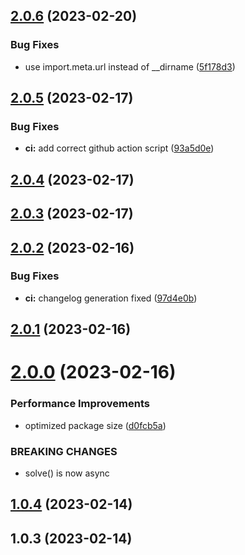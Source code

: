 ## [2.0.6](https://github.com/worgho2/sudoku-solver/compare/v2.0.5...v2.0.6) (2023-02-20)


### Bug Fixes

* use import.meta.url instead of __dirname ([5f178d3](https://github.com/worgho2/sudoku-solver/commit/5f178d34b690ed6058df57aaa9ca60fb1b062056))



## [2.0.5](https://github.com/worgho2/sudoku-solver/compare/v2.0.4...v2.0.5) (2023-02-17)


### Bug Fixes

* **ci:** add correct github action script ([93a5d0e](https://github.com/worgho2/sudoku-solver/commit/93a5d0e5020c148d5df100094d26efefa1eb376c))



## [2.0.4](https://github.com/worgho2/sudoku-solver/compare/v2.0.3...v2.0.4) (2023-02-17)



## [2.0.3](https://github.com/worgho2/sudoku-solver/compare/v2.0.2...v2.0.3) (2023-02-17)



## [2.0.2](https://github.com/worgho2/sudoku-solver/compare/v2.0.1...v2.0.2) (2023-02-16)


### Bug Fixes

* **ci:** changelog generation fixed ([97d4e0b](https://github.com/worgho2/sudoku-solver/commit/97d4e0bee4822d3764a015b5b1f05bb14eddad09))



## [2.0.1](https://github.com/worgho2/sudoku-solver/compare/v2.0.0...v2.0.1) (2023-02-16)



# [2.0.0](https://github.com/worgho2/sudoku-solver/compare/v1.0.4...v2.0.0) (2023-02-16)


### Performance Improvements

* optimized package size ([d0fcb5a](https://github.com/worgho2/sudoku-solver/commit/d0fcb5a0ebca40838a607e123059d42dfb5f6247))


### BREAKING CHANGES

* solve() is now async



## [1.0.4](https://github.com/worgho2/sudoku-solver/compare/v1.0.3...v1.0.4) (2023-02-14)



## 1.0.3 (2023-02-14)



